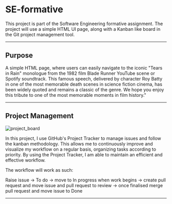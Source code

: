 # SE-formative
This project is part of the Software Engineering formative assignment. The project will use a simple HTML UI page, along with a Kanban like board in the Git project management tool. 

---

## Purpose

A simple HTML page, where users can easily navigate to the iconic "Tears in Rain" monologue from the 1982 film Blade Runner YouTube scene or Spotify soundtrack. This famous speech, delivered by character Roy Batty in one of the most memorable death scenes in science fiction cinema, has been widely quoted and remains a classic of the genre. We hope you enjoy this tribute to one of the most memorable moments in film history."

---

## Project Management 

![project_board](https://user-images.githubusercontent.com/120586818/208093458-a39e1d39-00d8-472a-bdbd-2a5a88196d9c.png)
    
In this project, I use GitHub's Project Tracker to manage issues and follow the kanban methodology. This allows me to continuously improve and visualize my workflow on a regular basis, organizing tasks according to priority. By using the Project Tracker, I am able to maintain an efficient and effective workflow.

The workflow will work as such:

Raise issue -> To do -> move to In progress when work begins -> create pull request and move issue and pull request to review -> once finalised merge pull request and move issue to Done

---
